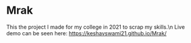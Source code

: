 # Mrak
 
This the project I made for my college in 2021 to scrap my skills.\n
Live demo can be seen here: https://keshavswami21.github.io/Mrak/
